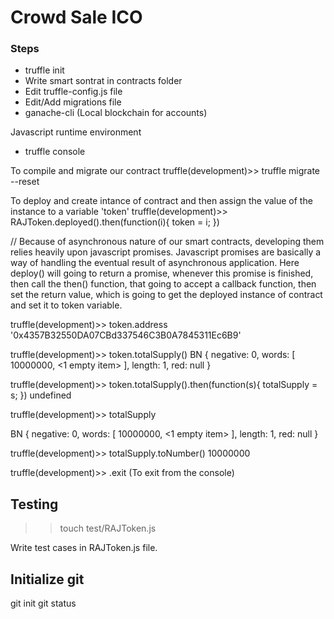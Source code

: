 # Crowd Sale ICO

### Steps

- truffle init
- Write smart sontrat in contracts folder
- Edit truffle-config.js file
- Edit/Add migrations file
- ganache-cli (Local blockchain for accounts)

Javascript runtime environment
- truffle console  

To compile and migrate our contract
truffle(development)>> truffle migrate --reset 

To deploy and create intance of contract and then assign the value of the instance to a variable 'token'
truffle(development)>> RAJToken.deployed().then(function(i){
    token = i;
})

// Because of asynchronous nature of our smart contracts, developing them relies heavily upon javascript promises. Javascript promises are basically a way of handling the eventual result of asynchronous application. Here deploy() will going to return a promise, whenever this promise is finished, then call the then() function, that going to accept a callback function, then set the return value, which is going to get the deployed instance of contract and set it to token variable.

truffle(development)>> token.address
'0x4357B32550DA07CBd337546C3B0A7845311Ec6B9'

truffle(development)>> token.totalSupply()
BN {
  negative: 0,
  words: [ 10000000, <1 empty item> ],
  length: 1,
  red: null
}

truffle(development)>> token.totalSupply().then(function(s){
    totalSupply = s;
})
undefined

truffle(development)>> totalSupply

BN {
  negative: 0,
  words: [ 10000000, <1 empty item> ],
  length: 1,
  red: null
}

truffle(development)>> totalSupply.toNumber()
10000000

truffle(development)>> .exit  (To exit from the console)

## Testing


>>touch test/RAJToken.js

Write test cases in RAJToken.js file.

## Initialize git

git init
git status







